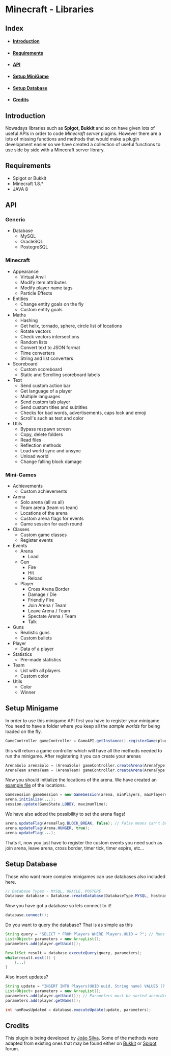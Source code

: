 # Minecraft - Libraries

## Index
* #### [Introduction](#introduction)
* #### [Requirements](#requirements)
* #### [API](#api)
* #### [Setup MiniGame](#setup_minigame)
* #### [Setup Database](#setup_database)
* #### [Credits](#credits)

## <a name="introduction"></a>Introduction

Nowadays libraries such as **Spigot, Bukkit** and so on have given lots of useful APIs in order to code *Minecraft server* plugins.
However there are a lots of missing functions and methods that would make a plugin development easier so we have created a collection of useful functions to use side by side with a Minecraft server library.

## <a name="requirements"></a>Requirements
* Spigot or Bukkit
* Minecraft 1.8.*
* JAVA 8

## <a name="api"></a>API
### Generic
* Database
    * MySQL
    * OracleSQL
    * PostegreSQL

### Minecraft
* Appearance
    * Virtual Anvil
    * Modify item attributes
    * Modify player name tags
    * Particle Effects
* Entities
    * Change entity goals on the fly
    * Custom entity goals
* Maths
    * Hashing
    * Get helix, tornado, sphere, circle list of locations
    * Rotate vectors
    * Check vectors intersections
    * Random lists
    * Convert text to JSON format
    * Time converters
    * String and list converters
* Scoreboard
    * Custom scoreboard
    * Static and Scrolling scoreboard labels
* Text
    * Send custom action bar
    * Get language of a player
    * Multiple languages
    * Send custom tab player
    * Send custom titles and subtitles
    * Checks for bad words, advertisements, caps lock and emoji
    * Scroll's such as text and color
* Utils
    * Bypass respawn screen
    * Copy, delete folders
    * Read files
    * Reflection methods
    * Load world sync and unsync
    * Unload world
    * Change falling block damage

### Mini-Games
* Achievements
    * Custom achievements
* Arena
    * Solo arena (all vs all)
    * Team arena (team vs team)
    * Locations of the arena
    * Custom arena flags for events
    * Game session for each round
* Classes
    * Custom game classes
    * Register events
* Events
    * Arena
        * Load
    * Gun
        * Fire
        * Hit
        * Reload
    * Player
        * Cross Arena Border
        * Damage / Die
        * Friendly Fire
        * Join Arena / Team
        * Leave Arena / Team
        * Spectate Arena / Team
        * Talk
* Guns
    * Realistic guns
    * Custom bullets
* Player
    * Data of a player
* Statistics
    * Pre-made statistics
* Team
    * List with all players
    * Custom color
* Utils
    * Color
    * Winner
    
## <a name="setup_minigame"></a>Setup Minigame

In order to use this minigame API first you have to register your minigame. You need to have a folder where you keep all the *sample worlds* for being loaded on the fly.
```java
GameController gameController = GameAPI.getInstance().registerGame(plugin, worldsFolder);
```
this will return a game controller which will have all the methods needed to run the minigame.
After registering it you can create your arenas
```java
ArenaSolo arenaSolo = (ArenaSolo) gameController.createArena(ArenaType.SOLO);
ArenaTeam arenaTeam = (ArenaTeam) gameController.createArena(ArenaType.TEAM);
```
Now you should initialize the locations of the arena. We have created an [example file](https://gitlab.com/RevTut/minecraft-sky-wars/blob/games_api_integration/src/resources/location.yml) of the locations.
```java
GameSession gameSession = new GameSession(arena, minPlayers, maxPlayers); // You should create a game session per round
arena.initialize(...);
session.update(GameState.LOBBY, maximumTime);
```
We have also added the possibility to set the arena flags!
```java
arena.updateFlag(ArenaFlag.BLOCK_BREAK, false); // False means can't break blocks, true would mean the opposite
arena.updateFlag(Arena.HUNGER, true);
arena.updateFlag(...);
```
Thats it, now you just have to register the custom events you need such as join arena, leave arena, cross border, timer tick, timer expire, etc...

## <a name="setup_database"></a>Setup Database

Those who want more complex minigames can use databases also included here.
```java
// Database Types - MYSQL, ORACLE, POSTGRE
Database database = Database.createDatabase(DatabaseType.MYSQL, hostname, port, database, username, password);
```
Now you have got a database so lets connect to it!
```java
database.connect();
```
Do you want to query the database? That is as simple as this
```java
String query = "SELECT * FROM Players WHERE Players.UUID = ?"; // Runs on prepared statements
List<Object> parameters = new ArrayList();
parameters.add(player.getUuid());

ResultSet result = database.executeQuery(query, parameters);
while(result.next()) {
    (...)
}
```

Also insert updates?
```java
String update = "INSERT INTO Players(UUID uuid, String name) VALUES (?, ?)";
List<Object> parameters = new ArrayList();
parameters.add(player.getUuid()); // Parameters must be sorted accordingly with the statement
parameters.add(player.getName());

int numRowsUpdated = database.executeUpdate(update, parameters);
```

## <a name="credits"></a>Credits

This plugin is being developed by [João Silva](https://gitlab.com/u/RevTut). Some of the methods were adapted from existing ones that may be found either on [Bukkit](http://bukkit.org/forums/) or [Spigot](https://www.spigotmc.org/forums/) forum.